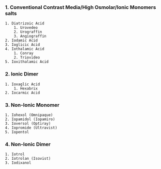 ### 1. Conventional Contrast Media/High Osmolar/Ionic Monomers salts
	1. Diatrizoic Acid
		1. Urovedeo
		2. Urograffin
		3. Angiograffin
	2. Iodamic Acid
	3. Ioglicic Acid
	4. Iothalamic Acid
		1. Conray
		2. Triovideo
	5. Ioxithalamic Acid
### 2. Ionic Dimer
	1. Ioxaglic Acid
		1. Hexabrix
	2. Iocarmic Acid
### 3. Non-Ionic Monomer
	1. Iohexol (Omnipaque)
	2. Iopamidol (Iopamiro)
	3. Ioversol (Optiray)
	4. Iopromide (Ultravist)
	5. Iopentol
### 4. Non-Ionic Dimer
	1. Iotrol
	2. Iotrolan (Isovist)
	3. Iodixanol